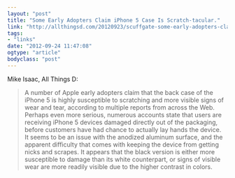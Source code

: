 ```yaml
---
layout: "post"
title: "Some Early Adopters Claim iPhone 5 Case Is Scratch-tacular."
link: "http://allthingsd.com/20120923/scuffgate-some-early-adopters-claim-iphone-5-case-is-scratch-tacular/"
tags: 
- "links"
date: "2012-09-24 11:47:08"
ogtype: "article"
bodyclass: "post"
---
```


Mike Isaac, All Things D:

> A number of Apple early adopters claim that the back case of the iPhone 5 is highly susceptible to scratching and more visible signs of wear and tear, according to multiple reports from across the Web.  
>  Perhaps even more serious, numerous accounts state that users are receiving iPhone 5 devices damaged directly out of the packaging, before customers have had chance to actually lay hands the device.  
>  It seems to be an issue with the anodized aluminum surface, and the apparent difficulty that comes with keeping the device from getting nicks and scrapes. It appears that the black version is either more susceptible to damage than its white counterpart, or signs of visible wear are more readily visible due to the higher contrast in colors.